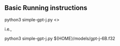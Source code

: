 ## Basic Running instructions

python3 simple-gpt-j.py <<path to gpt-j model>>

i.e.,

python3 simple-gpt-j.py ${HOME}/models/gpt-j-6B.f32
